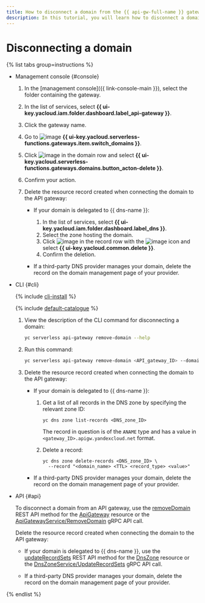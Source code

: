```yaml
---
title: How to disconnect a domain from the {{ api-gw-full-name }} gateway
description: In this tutorial, you will learn how to disconnect a domain from the {{ api-gw-full-name }} gateway.
---
```


# Disconnecting a domain

{% list tabs group=instructions %}

- Management console {#console}

  1. In the [management console]({{ link-console-main }}), select the folder containing the gateway.
  1. In the list of services, select **{{ ui-key.yacloud.iam.folder.dashboard.label_api-gateway }}**.
  1. Click the gateway name.
  1. Go to ![image](../../_assets/api-gateway/domain-icon.svg) **{{ ui-key.yacloud.serverless-functions.gateways.item.switch_domains }}**.
  1. Click ![image](../../_assets/options.svg) in the domain row and select **{{ ui-key.yacloud.serverless-functions.gateways.domains.button_acton-delete }}**.
  1. Confirm your action.
  1. Delete the resource record created when connecting the domain to the API gateway:
      
      * If your domain is delegated to {{ dns-name }}:

        1. In the list of services, select **{{ ui-key.yacloud.iam.folder.dashboard.label_dns }}**.
        1. Select the zone hosting the domain.
        1. Click ![image](../../_assets/options.svg) in the record row with the ![image](../../_assets/api-gateway/service-icon.svg) icon and select **{{ ui-key.yacloud.common.delete }}**.
        1. Confirm the deletion.

      * If a third-party DNS provider manages your domain, delete the record on the domain management page of your provider.

- CLI {#cli}

  {% include [cli-install](../../_includes/cli-install.md) %}

  {% include [default-catalogue](../../_includes/default-catalogue.md) %}

  1. View the description of the CLI command for disconnecting a domain:

      ```bash
      yc serverless api-gateway remove-domain --help
      ```

  1. Run this command:

      ```bash
      yc serverless api-gateway remove-domain <API_gateway_ID> --domain-id <domain_ID>
      ```

  1. Delete the resource record created when connecting the domain to the API gateway:
      
      * If your domain is delegated to {{ dns-name }}:

        1. Get a list of all records in the DNS zone by specifying the relevant zone ID:

            ```
            yc dns zone list-records <DNS_zone_ID>
            ```
        
            The record in question is of the `ANAME` type and has a value in `<gateway_ID>.apigw.yandexcloud.net` format.

        1. Delete a record:

            ```
            yc dns zone delete-records <DNS_zone_ID> \
              --record "<domain_name> <TTL> <record_type> <value>"
            ```

      * If a third-party DNS provider manages your domain, delete the record on the domain management page of your provider.

- API {#api}

  To disconnect a domain from an API gateway, use the [removeDomain](../apigateway/api-ref/ApiGateway/removeDomain.md) REST API method for the [ApiGateway](../apigateway/api-ref/ApiGateway/index.md) resource or the [ApiGatewayService/RemoveDomain](../apigateway/api-ref/grpc/ApiGateway/removeDomain.md) gRPC API call.

  Delete the resource record created when connecting the domain to the API gateway:
      
  * If your domain is delegated to {{ dns-name }}, use the [updateRecordSets](../../dns/api-ref/DnsZone/updateRecordSets.md) REST API method for the [DnsZone](../../dns/api-ref/DnsZone/index.md) resource or the [DnsZoneService/UpdateRecordSets](../../dns/api-ref/grpc/DnsZone/updateRecordSets.md) gRPC API call.

  * If a third-party DNS provider manages your domain, delete the record on the domain management page of your provider.

{% endlist %}